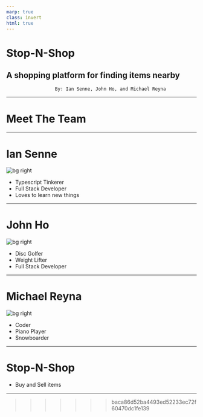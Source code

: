 ```yaml
---
marp: true
class: invert
html: true
---
```


# Stop-N-Shop <!--fit -->

## A shopping platform for finding items nearby <!--fit -->

                      By: Ian Senne, John Ho, and Michael Reyna

---

# Meet The Team <!-- fit -->

---

# Ian Senne <!-- fit -->

![bg right](https://i.imgur.com/0Z9Z9Zm.jpg)

- Typescript Tinkerer
- Full Stack Developer
- Loves to learn new things


---

# John Ho <!-- fit -->

![bg right]()

- Disc Golfer
- Weight Lifter
- Full Stack Developer

---

# Michael Reyna <!-- fit -->

![bg right]()

- Coder
- Piano Player
- Snowboarder

---

# Stop-N-Shop <!-- fit -->
- Buy and Sell items

---
>>>>>>> baca86d52ba4493ed52233ec72f60470dc1fe139
